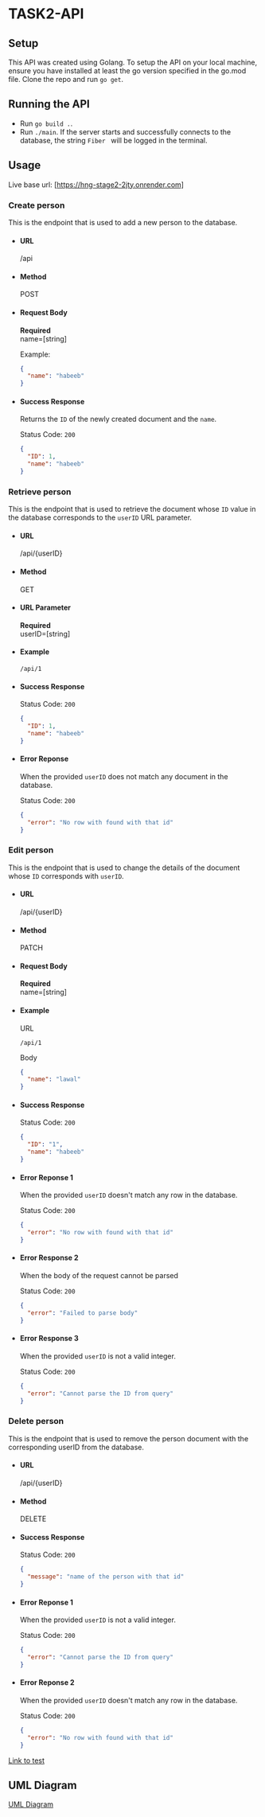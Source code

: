 # TASK2-API

## Setup

This API was created using Golang. To setup the API on your local machine, ensure you have installed at least the go version specified in the go.mod file. Clone the repo and run `go get`.

## Running the API

- Run `go build .`.
- Run `./main`. If the server starts and successfully connects to the database, the string `Fiber ` will be logged in the terminal.

## Usage

Live base url: [https://hng-stage2-2jty.onrender.com]

### Create person

This is the endpoint that is used to add a new person to the database.

- #### URL

  /api

- #### Method

  POST

- #### Request Body

  **Required** \
   name=[string]

  Example:

  ```json
  {
    "name": "habeeb"
  }
  ```

- #### Success Response

  Returns the `ID` of the newly created document and the `name`.

  Status Code: `200`

  ```json
  {
    "ID": 1,
    "name": "habeeb"
  }
  ```

### Retrieve person

This is the endpoint that is used to retrieve the document whose `ID` value in the database corresponds to the `userID` URL parameter.

- #### URL

  /api/{userID}

- #### Method

  GET

- #### URL Parameter

  **Required** \
   userID=[string]

- #### Example

  ```url
  /api/1
  ```

- #### Success Response

  Status Code: `200`

  ```json
  {
    "ID": 1,
    "name": "habeeb"
  }
  ```

- #### Error Reponse

  When the provided `userID` does not match any document in the database.

  Status Code: `200`

  ```json
  {
    "error": "No row with found with that id"
  }
  ```

### Edit person

This is the endpoint that is used to change the details of the document whose `ID` corresponds with `userID`.

- #### URL

  /api/{userID}

- #### Method

  PATCH

- #### Request Body

  **Required** \
   name=[string]

- #### Example

  URL

  ```url
  /api/1
  ```

  Body

  ```json
  {
    "name": "lawal"
  }
  ```

- #### Success Response

  Status Code: `200`

  ```json
  {
    "ID": "1",
    "name": "habeeb"
  }
  ```

- #### Error Reponse 1

  When the provided `userID` doesn't match any row in the database.

  Status Code: `200`

  ```json
  {
    "error": "No row with found with that id"
  }
  ```

- #### Error Response 2

  When the body of the request cannot be parsed

  Status Code: `200`

  ```json
  {
    "error": "Failed to parse body"
  }
  ```

- #### Error Response 3

  When the provided `userID` is not a valid integer.

  Status Code: `200`

  ```json
  {
    "error": "Cannot parse the ID from query"
  }
  ```

### Delete person

This is the endpoint that is used to remove the person document with the corresponding userID from the database.

- #### URL

  /api/{userID}

- #### Method

  DELETE

- #### Success Response

  Status Code: `200`

  ```json
  {
    "message": "name of the person with that id"
  }
  ```

- #### Error Reponse 1

  When the provided `userID` is not a valid integer.

  Status Code: `200`

  ```json
  {
    "error": "Cannot parse the ID from query"
  }
  ```

- #### Error Reponse 2

  When the provided `userID` doesn't match any row in the database.

  Status Code: `200`

  ```json
  {
    "error": "No row with found with that id"
  }
  ```
  
[Link to test](https://)

## UML Diagram

[UML Diagram](https://)
